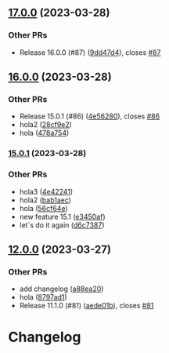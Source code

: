 

## [17.0.0](https://github.com/nicolascavallin/htestapp/compare/16.0.0...17.0.0) (2023-03-28)


### Other PRs

* Release 16.0.0 (#87) ([9dd47d4](https://github.com/nicolascavallin/htestapp/commit/9dd47d439ff686fa694607d20ccbafe424b64f56)), closes [#87](https://github.com/nicolascavallin/htestapp/issues/87)

## [16.0.0](https://github.com/nicolascavallin/htestapp/compare/15.0.1...16.0.0) (2023-03-28)


### Other PRs

* Release 15.0.1 (#86) ([4e56280](https://github.com/nicolascavallin/htestapp/commit/4e56280d8ec069244efe5e90dd1c41f69e21a0ba)), closes [#86](https://github.com/nicolascavallin/htestapp/issues/86)
* hola2 ([28cf9e2](https://github.com/nicolascavallin/htestapp/commit/28cf9e2aab99fc95cbdc66b966aabd43d3bb78c0))
* hola ([478a754](https://github.com/nicolascavallin/htestapp/commit/478a754f8bbfafe667b9fd01cc50696a45fba701))

### [15.0.1](https://github.com/nicolascavallin/htestapp/compare/14.0.0...15.0.1) (2023-03-28)


### Other PRs

* hola3 ([4e42241](https://github.com/nicolascavallin/htestapp/commit/4e42241ae6f39de110c617758310f4900ad74725))
* hola2 ([bab1aec](https://github.com/nicolascavallin/htestapp/commit/bab1aec254a98c7fb8b42bcb37771bba1565b69b))
* hola ([56cf64e](https://github.com/nicolascavallin/htestapp/commit/56cf64eec7622593abc4261863bebdc91348fa16))
* new feature 15.1 ([e3450af](https://github.com/nicolascavallin/htestapp/commit/e3450af7da394a808e6fedae07055a931112ff62))
* let´s do it again ([d6c7387](https://github.com/nicolascavallin/htestapp/commit/d6c73875c290967fc97536e529b0bfa36aa93d5b))

## [12.0.0](https://github.com/nicolascavallin/htestapp/compare/11.1.0...12.0.0) (2023-03-27)


### Other PRs

* add changelog ([a88ea20](https://github.com/nicolascavallin/htestapp/commit/a88ea2004b64714db23d49245f1c39f8497ecc57))
* hola ([8797ad1](https://github.com/nicolascavallin/htestapp/commit/8797ad154ea185a0412f48f43372a21aef334e57))
* Release 11.1.0 (#81) ([aede01b](https://github.com/nicolascavallin/htestapp/commit/aede01b042dfa63f0d1847b9366537e7e3893f33)), closes [#81](https://github.com/nicolascavallin/htestapp/issues/81)

# Changelog